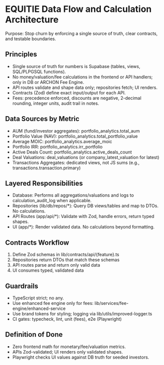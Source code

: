 # EQUITIE Data Flow and Calculation Architecture

Purpose: Stop churn by enforcing a single source of truth, clear contracts, and testable boundaries.

## Principles

- Single source of truth for numbers is Supabase (tables, views, SQL/PLPGSQL functions).
- No money/valuation/fee calculations in the frontend or API handlers; only in DB or ARCHON Fee Engine.
- API routes validate and shape data only; repositories fetch; UI renders.
- Contracts (Zod) define exact input/output for each API.
- Fees: precedence enforced, discounts are negative, 2-decimal rounding, integer units, audit trail in notes.

## Data Sources by Metric

- AUM (fund/investor aggregates): portfolio_analytics.total_aum
- Portfolio Value (NAV): portfolio_analytics.total_portfolio_value
- Average MOIC: portfolio_analytics.average_moic
- Portfolio IRR: portfolio_analytics.irr_portfolio
- Active Deals Count: portfolio_analytics.active_deals_count
- Deal Valuations: deal_valuations (or company_latest_valuation for latest)
- Transactions Aggregates: dedicated views, not JS sums (e.g., transactions.transaction.primary)

## Layered Responsibilities

- Database: Performs all aggregations/valuations and logs to calculation_audit_log when applicable.
- Repositories (lib/db/repos/\*): Query DB views/tables and map to DTOs. No calculations.
- API Routes (app/api/\*): Validate with Zod, handle errors, return typed shapes.
- UI (app/\*): Render validated data. No calculations beyond formatting.

## Contracts Workflow

1. Define Zod schemas in lib/contracts/api/{feature}.ts
2. Repositories return DTOs that match these schemas
3. API routes parse and return only valid data
4. UI consumes typed, validated data

## Guardrails

- TypeScript strict; no any.
- Use enhanced fee engine only for fees: lib/services/fee-engine/enhanced-service
- Use brand tokens for styling; logging via lib/utils/improved-logger.ts
- CI gates: typecheck, lint, unit (fees), e2e (Playwright)

## Definition of Done

- Zero frontend math for monetary/fee/valuation metrics.
- APIs Zod-validated; UI renders only validated shapes.
- Playwright checks UI values against DB truth for seeded investors.
